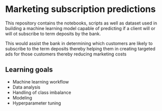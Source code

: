 # Marketing subscription predictions
This repository contains the notebooks, scripts as well as dataset used in building a machine learning model capable of predicting if a client will or will ot subscribe to term deposits by the bank.

This would assist the bank in determining which customers are likely to subscribe to the term deposits thereby helping them in creating targeted ads for those customers thereby reducing marketing costs

## Learning goals
- Machine learning workflow
- Data analysis
- Handling of class imbalance
- Modeling
- Hyperparameter tuning

